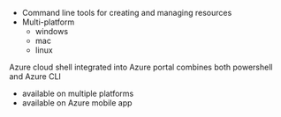 - Command line tools for creating and managing resources
- Multi-platform
  - windows
  - mac
  - linux

Azure cloud shell integrated into Azure portal combines both powershell and Azure CLI

- available on multiple platforms
- available on Azure mobile app
